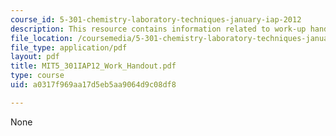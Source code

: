 ```yaml
---
course_id: 5-301-chemistry-laboratory-techniques-january-iap-2012
description: This resource contains information related to work-up handout.
file_location: /coursemedia/5-301-chemistry-laboratory-techniques-january-iap-2012/a0317f969aa17d5eb5aa9064d9c08df8_MIT5_301IAP12_Work_Handout.pdf
file_type: application/pdf
layout: pdf
title: MIT5_301IAP12_Work_Handout.pdf
type: course
uid: a0317f969aa17d5eb5aa9064d9c08df8

---
```

None